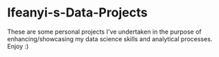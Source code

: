 # Ifeanyi-s-Data-Projects
These are some personal projects I've undertaken in the purpose of enhancing/showcasing my data science skills and analytical processes. Enjoy :)
